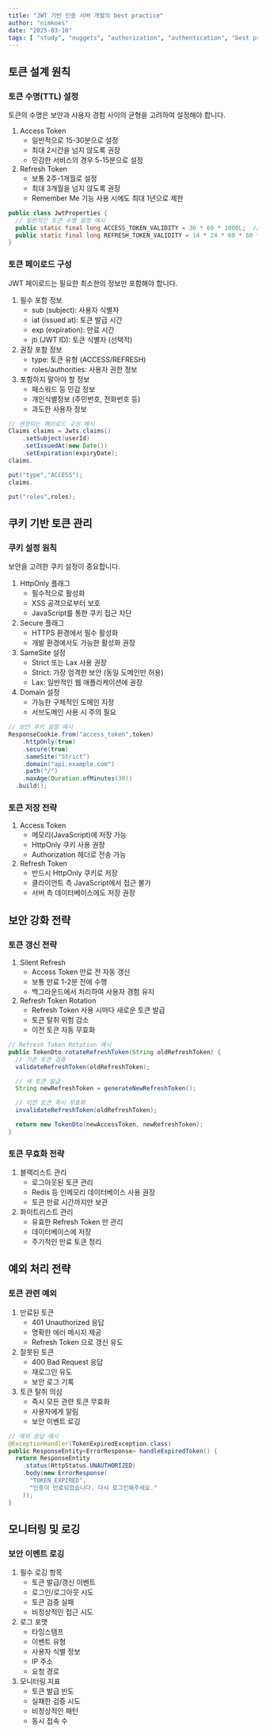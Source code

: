 ```yaml
---
title: "JWT 기반 인증 서버 개발의 best practice"
author: "nimkoes"
date: "2025-03-10"
tags: [ "study", "nuggets", "authorization", "authentication", "best practice", "jwt" ]
---
```


## 토큰 설계 원칙

### 토큰 수명(TTL) 설정

토큰의 수명은 보안과 사용자 경험 사이의 균형을 고려하여 설정해야 합니다.

1. Access Token
   - 일반적으로 15-30분으로 설정
   - 최대 2시간을 넘지 않도록 권장
   - 민감한 서비스의 경우 5-15분으로 설정
2. Refresh Token
   - 보통 2주-1개월로 설정
   - 최대 3개월을 넘지 않도록 권장
   - Remember Me 기능 사용 시에도 최대 1년으로 제한

```java
public class JwtProperties {
  // 일반적인 토큰 수명 설정 예시
  public static final long ACCESS_TOKEN_VALIDITY = 30 * 60 * 1000L;  // 30분
  public static final long REFRESH_TOKEN_VALIDITY = 14 * 24 * 60 * 60 * 1000L;  // 2주
}
```

### 토큰 페이로드 구성

JWT 페이로드는 필요한 최소한의 정보만 포함해야 합니다.

1. 필수 포함 정보
   - sub (subject): 사용자 식별자
   - iat (issued at): 토큰 발급 시간
   - exp (expiration): 만료 시간
   - jti (JWT ID): 토큰 식별자 (선택적)
2. 권장 포함 정보
   - type: 토큰 유형 (ACCESS/REFRESH)
   - roles/authorities: 사용자 권한 정보
3. 포함하지 말아야 할 정보
   - 패스워드 등 민감 정보
   - 개인식별정보 (주민번호, 전화번호 등)
   - 과도한 사용자 정보

```java
// 권장되는 페이로드 구성 예시
Claims claims = Jwts.claims()
    .setSubject(userId)
    .setIssuedAt(new Date())
    .setExpiration(expiryDate);
claims.

put("type","ACCESS");
claims.

put("roles",roles);
```

## 쿠키 기반 토큰 관리

### 쿠키 설정 원칙

보안을 고려한 쿠키 설정이 중요합니다.

1. HttpOnly 플래그
   - 필수적으로 활성화
   - XSS 공격으로부터 보호
   - JavaScript를 통한 쿠키 접근 차단
2. Secure 플래그
   - HTTPS 환경에서 필수 활성화
   - 개발 환경에서도 가능한 활성화 권장
3. SameSite 설정
   - Strict 또는 Lax 사용 권장
   - Strict: 가장 엄격한 보안 (동일 도메인만 허용)
   - Lax: 일반적인 웹 애플리케이션에 권장
4. Domain 설정
   - 가능한 구체적인 도메인 지정
   - 서브도메인 사용 시 주의 필요

```java
// 보안 쿠키 설정 예시
ResponseCookie.from("access_token",token)
    .httpOnly(true)
    .secure(true)
    .sameSite("Strict")
    .domain("api.example.com")
    .path("/")
    .maxAge(Duration.ofMinutes(30))
  .build();
```

### 토큰 저장 전략

1. Access Token
   - 메모리(JavaScript)에 저장 가능
   - HttpOnly 쿠키 사용 권장
   - Authorization 헤더로 전송 가능
2. Refresh Token
   - 반드시 HttpOnly 쿠키로 저장
   - 클라이언트 측 JavaScript에서 접근 불가
   - 서버 측 데이터베이스에도 저장 권장

## 보안 강화 전략

### 토큰 갱신 전략

1. Silent Refresh
   - Access Token 만료 전 자동 갱신
   - 보통 만료 1-2분 전에 수행
   - 백그라운드에서 처리하여 사용자 경험 유지
2. Refresh Token Rotation
   - Refresh Token 사용 시마다 새로운 토큰 발급
   - 토큰 탈취 위험 감소
   - 이전 토큰 자동 무효화

```java
// Refresh Token Rotation 예시
public TokenDto rotateRefreshToken(String oldRefreshToken) {
  // 기존 토큰 검증
  validateRefreshToken(oldRefreshToken);

  // 새 토큰 발급
  String newRefreshToken = generateNewRefreshToken();

  // 이전 토큰 즉시 무효화
  invalidateRefreshToken(oldRefreshToken);

  return new TokenDto(newAccessToken, newRefreshToken);
}
```

### 토큰 무효화 전략

1. 블랙리스트 관리
   - 로그아웃된 토큰 관리
   - Redis 등 인메모리 데이터베이스 사용 권장
   - 토큰 만료 시간까지만 보관
2. 화이트리스트 관리
   - 유효한 Refresh Token 만 관리
   - 데이터베이스에 저장
   - 주기적인 만료 토큰 정리

## 예외 처리 전략

### 토큰 관련 예외

1. 만료된 토큰
   - 401 Unauthorized 응답
   - 명확한 에러 메시지 제공
   - Refresh Token 으로 갱신 유도
2. 잘못된 토큰
   - 400 Bad Request 응답
   - 재로그인 유도
   - 보안 로그 기록
3. 토큰 탈취 의심
   - 즉시 모든 관련 토큰 무효화
   - 사용자에게 알림
   - 보안 이벤트 로깅

```java
// 예외 응답 예시
@ExceptionHandler(TokenExpiredException.class)
public ResponseEntity<ErrorResponse> handleExpiredToken() {
  return ResponseEntity
    .status(HttpStatus.UNAUTHORIZED)
    .body(new ErrorResponse(
      "TOKEN_EXPIRED",
      "인증이 만료되었습니다. 다시 로그인해주세요."
    ));
}
```

## 모니터링 및 로깅

### 보안 이벤트 로깅

1. 필수 로깅 항목
   - 토큰 발급/갱신 이벤트
   - 로그인/로그아웃 시도
   - 토큰 검증 실패
   - 비정상적인 접근 시도
2. 로그 포맷
   - 타임스탬프
   - 이벤트 유형
   - 사용자 식별 정보
   - IP 주소
   - 요청 경로
3. 모니터링 지표
   - 토큰 발급 빈도
   - 실패한 검증 시도
   - 비정상적인 패턴
   - 동시 접속 수
